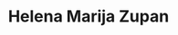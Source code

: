 ---
SICRIS: 15295
draft: false
fixName: helena_marija_zupan
location: R3.74 - Kabinet
mailInfo: HELENA.ZUPAN@fri.uni-lj.si
officeHours: null
profName: Helena Marija Zupan
profTitle: Student Affairs
telephoneInfo: null
title: Helena Marija Zupan
---